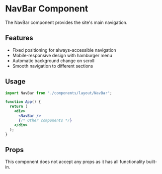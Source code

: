 # NavBar Component

The NavBar component provides the site's main navigation.

## Features

- Fixed positioning for always-accessible navigation
- Mobile-responsive design with hamburger menu
- Automatic background change on scroll
- Smooth navigation to different sections

## Usage

```jsx
import NavBar from "./components/layout/NavBar";

function App() {
  return (
    <div>
      <NavBar />
      {/* Other components */}
    </div>
  );
}
```

## Props

This component does not accept any props as it has all functionality built-in.
